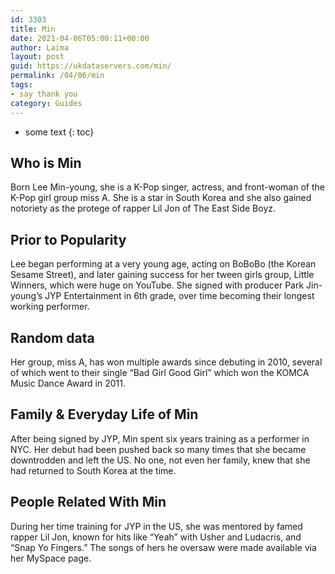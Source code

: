 ```yaml
---
id: 3303
title: Min
date: 2021-04-06T05:00:11+00:00
author: Laima
layout: post
guid: https://ukdataservers.com/min/
permalink: /04/06/min
tags:
- say thank you
category: Guides
---
```


* some text
{: toc}


## Who is Min
                  
                  
                  
Born Lee Min-young, she is a K-Pop singer, actress, and front-woman of the K-Pop girl group miss A. She is a star in South Korea and she also gained notoriety as the protege of rapper Lil Jon of The East Side Boyz.
                  
              
            
              
            
                
                
                
## Prior to Popularity
                  
                  
                  
Lee began performing at a very young age, acting on BoBoBo (the Korean Sesame Street), and later gaining success for her tween girls group, Little Winners, which were huge on YouTube. She signed with producer Park Jin-young&#8217;s JYP Entertainment in 6th grade, over time becoming their longest working performer.
                  
              
            
              
            
                
                
                
## Random data
                  
                  
                  
Her group, miss A, has won multiple awards since debuting in 2010, several of which went to their single &#8220;Bad Girl Good Girl&#8221; which won the KOMCA Music Dance Award in 2011.
                  
              
            
              
            
                
                
                
## Family & Everyday Life of Min
                  
                  
                  
After being signed by JYP, Min spent six years training as a performer in NYC. Her debut had been pushed back so many times that she became downtrodden and left the US. No one, not even her family, knew that she had returned to South Korea at the time.
                  
              
            
              
            
                
                
                
## People Related With Min
                  
                  
                  
During her time training for JYP in the US, she was mentored by famed rapper Lil Jon, known for hits like &#8220;Yeah&#8221; with Usher and Ludacris, and &#8220;Snap Yo Fingers.&#8221; The songs of hers he oversaw were made available via her MySpace page.
                  
              
            
              
            
                
              
            
              
              
            
            
              
            
          
          
          